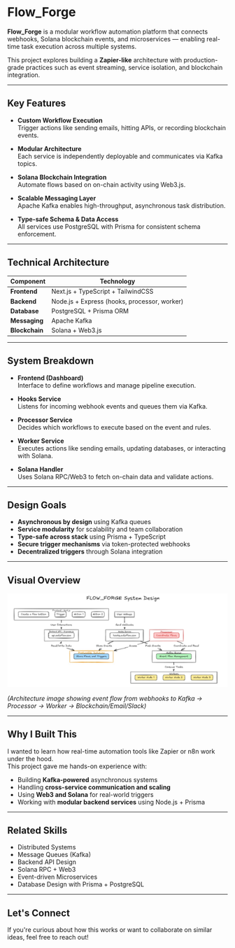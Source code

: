 # Flow_Forge

**Flow_Forge** is a modular workflow automation platform that connects webhooks, Solana blockchain events, and microservices — enabling real-time task execution across multiple systems.

This project explores building a **Zapier-like** architecture with production-grade practices such as event streaming, service isolation, and blockchain integration.

---

## Key Features

- **Custom Workflow Execution**  
  Trigger actions like sending emails, hitting APIs, or recording blockchain events.

- **Modular Architecture**  
  Each service is independently deployable and communicates via Kafka topics.

- **Solana Blockchain Integration**  
  Automate flows based on on-chain activity using Web3.js.

- **Scalable Messaging Layer**  
  Apache Kafka enables high-throughput, asynchronous task distribution.

- **Type-safe Schema & Data Access**  
  All services use PostgreSQL with Prisma for consistent schema enforcement.

---

## Technical Architecture

| Component        | Technology                               |
|------------------|-------------------------------------------|
| **Frontend**     | Next.js + TypeScript + TailwindCSS        |
| **Backend**      | Node.js + Express (hooks, processor, worker) |
| **Database**     | PostgreSQL + Prisma ORM                   |
| **Messaging**    | Apache Kafka                              |
| **Blockchain**   | Solana + Web3.js                          |

---

## System Breakdown

- **Frontend (Dashboard)**  
  Interface to define workflows and manage pipeline execution.

- **Hooks Service**  
  Listens for incoming webhook events and queues them via Kafka.

- **Processor Service**  
  Decides which workflows to execute based on the event and rules.

- **Worker Service**  
  Executes actions like sending emails, updating databases, or interacting with Solana.

- **Solana Handler**  
  Uses Solana RPC/Web3 to fetch on-chain data and validate actions.

---

## Design Goals

- **Asynchronous by design** using Kafka queues  
- **Service modularity** for scalability and team collaboration  
- **Type-safe across stack** using Prisma + TypeScript  
- **Secure trigger mechanisms** via token-protected webhooks  
- **Decentralized triggers** through Solana integration

---

## Visual Overview

![Flow_Forge System Design](/frontend/public/flow_forge.jpg)

*(Architecture image showing event flow from webhooks to Kafka → Processor → Worker → Blockchain/Email/Slack)*

---

## Why I Built This

I wanted to learn how real-time automation tools like Zapier or n8n work under the hood.  
This project gave me hands-on experience with:

- Building **Kafka-powered** asynchronous systems  
- Handling **cross-service communication and scaling**  
- Using **Web3 and Solana** for real-world triggers  
- Working with **modular backend services** using Node.js + Prisma

---


## Related Skills

- Distributed Systems  
- Message Queues (Kafka)  
- Backend API Design  
- Solana RPC + Web3  
- Event-driven Microservices  
- Database Design with Prisma + PostgreSQL

---

## Let's Connect

If you're curious about how this works or want to collaborate on similar ideas, feel free to reach out!

